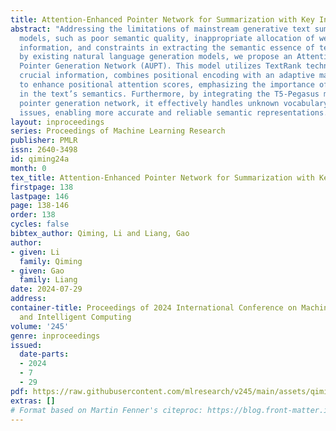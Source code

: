 ```yaml
---
title: Attention-Enhanced Pointer Network for Summarization with Key Information
abstract: "Addressing the limitations of mainstream generative text summarization
  models, such as poor semantic quality, inappropriate allocation of weights to key
  information, and constraints in extracting the semantic essence of textual content
  by existing natural language generation models, we propose an Attention-Augmented
  Pointer Generation Network (AUPT). This model utilizes TextRank technology to extract
  crucial information, combines positional encoding with an adaptive masking mechanism
  to enhance positional attention scores, emphasizing the importance of key information
  in the text’s semantics. Furthermore, by integrating the T5-Pegasus model with the
  pointer generation network, it effectively handles unknown vocabulary and replication
  issues, enabling more accurate and reliable semantic representations.\r "
layout: inproceedings
series: Proceedings of Machine Learning Research
publisher: PMLR
issn: 2640-3498
id: qiming24a
month: 0
tex_title: Attention-Enhanced Pointer Network for Summarization with Key Information
firstpage: 138
lastpage: 146
page: 138-146
order: 138
cycles: false
bibtex_author: Qiming, Li and Liang, Gao
author:
- given: Li
  family: Qiming
- given: Gao
  family: Liang
date: 2024-07-29
address:
container-title: Proceedings of 2024 International Conference on Machine Learning
  and Intelligent Computing
volume: '245'
genre: inproceedings
issued:
  date-parts:
  - 2024
  - 7
  - 29
pdf: https://raw.githubusercontent.com/mlresearch/v245/main/assets/qiming24a/qiming24a.pdf
extras: []
# Format based on Martin Fenner's citeproc: https://blog.front-matter.io/posts/citeproc-yaml-for-bibliographies/
---
```

